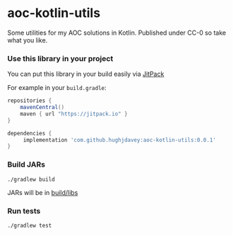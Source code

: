 # aoc-kotlin-utils

Some utilities for my AOC solutions in Kotlin. Published under CC-0 so take what you like.

### Use this library in your project

You can put this library in your build easily via [JitPack](https://jitpack.io)

For example in your `build.gradle`:

```groovy
repositories {
    mavenCentral()
    maven { url "https://jitpack.io" }
}

dependencies {
     implementation 'com.github.hughjdavey:aoc-kotlin-utils:0.0.1'
}
```

### Build JARs

`./gradlew build`

JARs will be in [build/libs](build/libs)

### Run tests

`./gradlew test`

